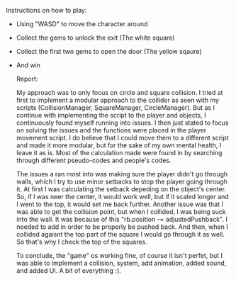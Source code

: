 Instructions on how to play:
- Using "WASD" to move the character around
- Collect the gems to unlock the exit (The white square)
- Collect the first two gems to open the door (The yellow sqaure)
- And win

  Report:
  
  My approach was to only focus on circle and square collision. I tried at first
  to implement a modular approach to the collider as seen with my scripts
  (CollisionManager, SquareManager, CircleManager). But as I continue with
  implementing the script to the player and objects, I continuously found myself running
  into issues. I then just stated to focus on solving the issues and the functions were
  placed in the player movement script. I do believe that I could move them to a different script
  and made it more modular, but for the sake of my own mental health, I leave it as is. Most of
  the calculation made were found in by searching through different pseudo-codes and people's codes.
  
  The issues a ran most into was making sure the player didn't go through walls, which I try to use
  minor setbacks to stop the player going through it. At first I was calculating the setback depeding
  on the object's center. So, if I was neer the center, it would work well, but if it scaled longer and I
  went to the top, it would set me back further. Another issue was that I was able to get the collision point,
  but when I collided, I was being suck into the wall. It was because of this "rb.position -= adjustedPushback".
  I needed to add in order to be properly be pushed back. And then, when I collided agaisnt the top part of the
  square I would go through it as well. So that's why I check the top of the squares.

  To conclude, the "game" os working fine, of course it isn't perfet, but I was able to implement a collision, system,
  add animation, added sound, and added UI. A bit of everything :).
